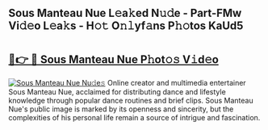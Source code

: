 ## Sous Manteau Nue L𝚎a𝚔ed N𝚞𝚍e - Part-FMw Vi𝚍𝚎o L𝚎a𝚔s - H𝚘𝚝 O𝚗𝚕yf𝚊ns P𝚑𝚘tos KaUd5

# <h2><a href="http://kf8q94c.oniu.top/?m=Sous+Manteau+Nue">🔗👉 🔴 Sous Manteau Nue P𝚑ot𝚘𝚜 V𝚒d𝚎o</a></h2>

[![Sous Manteau Nue Nu𝚍e𝚜](https://i.imgur.com/0qMVB7G.gif)](http://kf8q94c.oniu.top/?m=Sous+Manteau+Nue)
Online creator and multimedia entertainer Sous Manteau Nue, acclaimed for distributing dance and lifestyle knowledge through popular dance routines and brief clips. Sous Manteau Nue's public image is marked by its openness and sincerity, but the complexities of his personal life remain a source of intrigue and fascination.  
